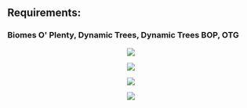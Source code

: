 ## Requirements: 

### Biomes O' Plenty, Dynamic Trees, Dynamic Trees BOP, OTG

<p align="center">
	<img src="https://i.postimg.cc/nzrNfhw2/2024-10-05-17-45-14.png" />

 <p align="center">
	<img src="https://i.postimg.cc/MTLN6JCS/2024-10-06-00-34-44.png" />

 <p align="center">
	<img src="https://i.postimg.cc/DmkNGdfp/2024-10-06-14-33-09.png" />

 <p align="center">
	<img src="https://i.postimg.cc/4yhMnFGh/2024-10-07-06-21-21.png" />
